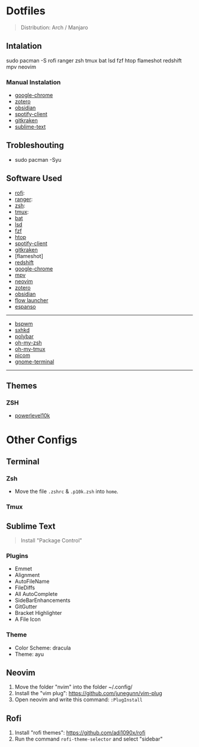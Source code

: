 # Dotfiles

> Distribution: Arch / Manjaro

## Intalation

sudo pacman -S rofi ranger zsh tmux bat lsd fzf htop flameshot redshift mpv neovim

### Manual Instalation

- [google-chrome](https://www.itzgeek.com/how-tos/linux/arch-linux/how-to-install-google-chrome-on-arch-linux.html)
- [zotero](https://www.zotero.org/)
- [obsidian](https://obsidian.md/)
- [spotify-client](https://www.spotify.com/us/download/linux/)
- [gitkraken](https://snapcraft.io/install/gitkraken/arch)
- [sublime-text](https://www.sublimetext.com/docs/linux_repositories.html#pacman)

## Trobleshouting
- sudo pacman -Syu

## Software Used

- [rofi](https://github.com/davatorium/rofi): 
- [ranger](https://github.com/ranger/ranger):
- [zsh](https://github.com/zsh-users/zsh): 
- [tmux](https://github.com/tmux/tmux): 
- [bat](https://github.com/sharkdp/bat)
- [lsd](https://github.com/Peltoche/lsd)
- [fzf](https://github.com/junegunn/fzf)
- [htop](https://htop.dev/)
- [spotify-client](https://www.spotify.com/us/download/linux/)
- [gitkraken](https://www.gitkraken.com/git-client/try-free)
- [flameshot]
- [redshift](https://github.com/jonls/redshift)
- [google-chrome](https://www.google.com/intl/es/chrome/?brand=YTUH&gclid=Cj0KCQjw0umSBhDrARIsAH7FCoc1CBW7UPCZjCzc4M4rS_EB6wJcDDZ50xehPRisWAVWMxRCQiInVOcaAp9LEALw_wcB&gclsrc=aw.ds)
- [mpv](https://github.com/mpv-player/mpv)
- [neovim](https://github.com/neovim/neovim)
- [zotero](https://www.zotero.org/)
- [obsidian](https://obsidian.md/)
- [flow launcher](https://www.flowlauncher.com/)
- [espanso](https://espanso.org/)

---

- [bspwm](https://github.com/baskerville/bspwm)
- [sxhkd](https://github.com/baskerville/sxhkd)
- [polybar](https://github.com/polybar/polybar)
- [oh-my-zsh](https://github.com/ohmyzsh/ohmyzsh)
- [oh-my-tmux](https://github.com/gpakosz/.tmux)
- [picom](https://github.com/yshui/picom)
- [gnome-terminal](https://github.com/GNOME/gnome-terminal)

---

## Themes

### ZSH
- [powerlevel10k](https://github.com/romkatv/powerlevel10k)

# Other Configs
## Terminal

### Zsh
- Move the file `.zshrc` & `.p10k.zsh` into `home`.

### Tmux

## Sublime Text
> Install "Package Control"
### Plugins
- Emmet
- Alignment
- AutoFileName
- FileDiffs
- All AutoComplete
- SideBarEnhancements
- GitGutter
- Bracket Highlighter
- A File Icon

### Theme
- Color Scheme: dracula
- Theme: ayu

## Neovim
1. Move the folder "nvim" into the folder ~/.config/
2. Install the "vim plug": https://github.com/junegunn/vim-plug
3. Open neovim and write this command: `:PlugInstall`

## Rofi
1. Install "rofi themes": https://github.com/adi1090x/rofi
2. Run the command `rofi-theme-selector` and select "sidebar"

